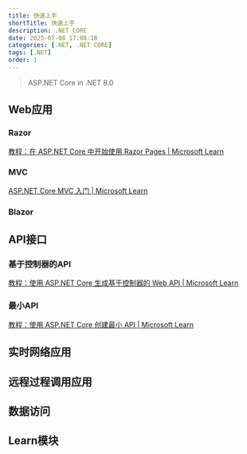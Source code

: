 ```yaml
---
title: 快速上手
shortTitle: 快速上手
description: .NET CORE
date: 2025-07-08 17:08:18
categories: [.NET, .NET CORE]
tags: [.NET]
order: 1
---
```


> ASP.NET Core in .NET 8.0

## Web应用

### Razor

[教程：在 ASP.NET Core 中开始使用 Razor Pages | Microsoft Learn](https://learn.microsoft.com/zh-cn/aspnet/core/tutorials/razor-pages/razor-pages-start?view=aspnetcore-8.0&tabs=visual-studio)

### MVC

[ASP.NET Core MVC 入门 | Microsoft Learn](https://learn.microsoft.com/zh-cn/aspnet/core/tutorials/first-mvc-app/start-mvc?view=aspnetcore-8.0&tabs=visual-studio)

### Blazor


## API接口

### 基于控制器的API

[教程：使用 ASP.NET Core 生成基于控制器的 Web API | Microsoft Learn](https://learn.microsoft.com/zh-cn/aspnet/core/tutorials/first-web-api?view=aspnetcore-8.0&tabs=visual-studio)

### 最小API

[教程：使用 ASP.NET Core 创建最小 API | Microsoft Learn](https://learn.microsoft.com/zh-cn/aspnet/core/tutorials/min-web-api?view=aspnetcore-8.0&tabs=visual-studio)

## 实时网络应用



## 远程过程调用应用



## 数据访问



## Learn模块

